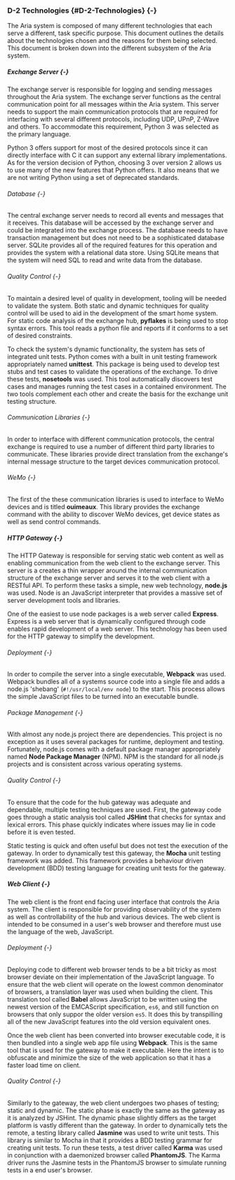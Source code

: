 ### D-2 Technologies {#D-2-Technologies} {-}

The Aria system is composed of many different technologies that each serve a different, task
specific purpose. This document outlines the details about the technologies chosen and the
reasons for them being selected. This document is broken down into the different subsystem
of the Aria system.

##### Exchange Server {-}

The exchange server is responsible for logging and sending messages throughout the Aria system.
The exchange server functions as the central communication point for all messages within the
Aria system. This server needs to support the main communication protocols that are required for
interfacing with several different protocols, including UDP, UPnP, Z-Wave and others. To
accommodate this requirement, Python 3 was selected as the primary language.

Python 3 offers support for most of the desired protocols since it can directly interface with
C it can support any external library implementations. As for the version decision of Python,
choosing 3 over version 2 allows us to use many of the new features that Python offers. It also
means that we are not writing Python using a set of deprecated standards.

###### Database {-}

The central exchange server needs to record all events and messages that it receives. This
database will be accessed by the exchange server and could be integrated into the exchange process.
The database needs to have transaction management but does not need to be a sophisticated database
server. SQLite provides all of the required features for this operation and provides the system
with a relational data store. Using SQLite means that the system will need SQL to read and write
data from the database.

###### Quality Control {-}

To maintain a desired level of quality in development, tooling will be needed to validate the
system. Both static and dynamic techniques for quality control will be used to aid in the
development of the smart home system. For static code analysis of the exchange hub, **pyflakes**
is being used to stop syntax errors. This tool reads a python file and reports if it conforms
to a set of desired constraints.

To check the system's dynamic functionality, the system has sets of integrated unit tests.
Python comes with a built in unit testing framework appropriately named **unittest**. This package
is being used to develop test stubs and test cases to validate the operations of the exchange.
To drive these tests, **nosetools** was used. This tool automatically discovers test cases and
manages running the test cases in a contained environment. The two tools complement each other
and create the basis for the exchange unit testing structure.

###### Communication Libraries {-}

In order to interface with different communication protocols, the central exchange is required to
use a number of different third party libraries to communicate. These libraries provide direct
translation from the exchange's internal message structure to the target devices communication
protocol.

###### WeMo {-}

The first of the these communication libraries is used to interface to WeMo devices and is titled
**ouimeaux**. This library provides the exchange command with the ability to discover WeMo devices,
get device states as well as send control commands.

##### HTTP Gateway {-}

The HTTP Gateway is responsible for serving static web content as well as enabling communication
from the web client to the exchange server. This server is a creates a thin wrapper around the
internal communication structure of the exchange server and serves it to the web client with a
RESTful API. To perform these tasks a simple, new web technology, **node.js** was used. Node is an
JavaScript interpreter that provides a massive set of server development tools and libraries.

One of the easiest to use node packages is a web server called **Express**. Express is a web server
that is dynamically configured through code enables rapid development of a web server. This
technology has been used for the HTTP gateway to simplify the development.

###### Deployment {-}

In order to compile the server into a single executable, **Webpack** was used. Webpack bundles all
of a systems source code into a single file and adds a node.js 'shebang' (`#!/usr/local/env node`)
to the start. This process allows the simple JavaScript files to be turned into an executable
bundle.

###### Package Management {-}

With almost any node.js project there are dependencies. This project is no exception as it uses
several packages for runtime, deployment and testing. Fortunately, node.js comes with a default
package manager appropriately named **Node Package Manager** (NPM). NPM is the standard for all
node.js projects and is consistent across various operating systems.

###### Quality Control {-}

To ensure that the code for the hub gateway was adequate and dependable, multiple testing
techniques are used. First, the gateway code goes through a static analysis tool called **JSHint**
that checks for syntax and lexical errors. This phase quickly indicates where issues may lie in
code before it is even tested.

Static testing is quick and often useful but does not test the execution of the gateway. In
order to dynamically test this gateway, the **Mocha** unit testing framework was added. This
framework provides a behaviour driven development (BDD) testing language for creating unit tests
for the gateway. 

##### Web Client {-}

The web client is the front end facing user interface that controls the Aria system. The client is
responsible for providing observability of the system as well as controllability of the hub and
various devices. The web client is intended to be consumed in a user's web browser and therefore
must use the language of the web, JavaScript.

###### Deployment {-}

Deploying code to different web browser tends to be a bit tricky as most browser deviate on their
implementation of the JavaScript language. To ensure that the web client will operate on the lowest
common denominator of browsers, a translation layer was used when building the client. This
translation tool called **Babel** allows JavaScript to be written using the newest version of the
EMCAScript specification, `es6`, and still function on browsers that only suppor the older version
`es5`. It does this by transpilling all of the new JavaScript features into the old version
equivalent ones.

Once the web client has been converted into browser executable code, it is then bundled into a
single web app file using **Webpack**. This is the same tool that is used for the gateway to make
it executable. Here the intent is to obfuscate and minimize the size of the web application so
that it has a faster load time on client.

###### Quality Control {-}

Similarly to the gateway, the web client undergoes two phases of testing; static and dynamic. The
static phase is exactly the same as the gateway as it is analyzed by JSHint. The dynamic phase
slightly differs as the target platform is vastly different than the gateway. In order to
dynamically tets the remote, a testing library called **Jasmine** was used to write unit tests.
This library is similar to Mocha in that it provides a BDD testing grammar for creating unit tests.
To run these tests, a test driver called **Karma** was used in conjunction with a daemonized
browser called **PhantomJS**. The Karma driver runs the Jasmine tests in the PhantomJS browser to
simulate running tests in a end user's browser.


